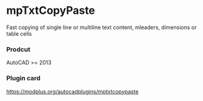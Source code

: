# mpTxtCopyPaste
Fast copying of single line or multiline text content, mleaders, dimensions or table cells
### Prodcut ###
AutoCAD >= 2013
### Plugin card ###
https://modplus.org/autocadplugins/mptxtcopypaste
